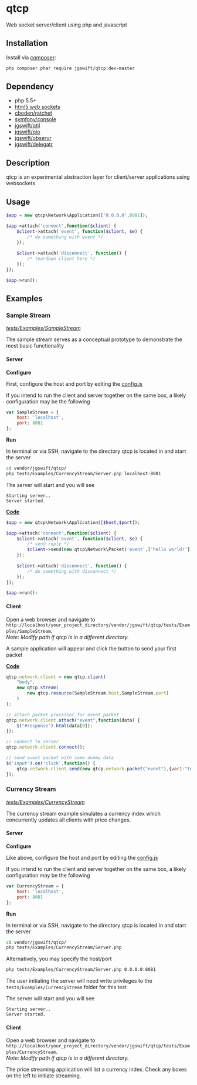 qtcp
==== 

Web socket server/client using php and javascript

## Installation

Install via [composer](https://getcomposer.org/):
```sh
php composer.phar require jgswift/qtcp:dev-master
```

## Dependency

* php 5.5+
* [html5 web sockets](http://caniuse.com/#feat=websockets)
* [cboden/ratchet](http://github.com/cboden/ratchet)
* [symfony/console](http://github.com/symfony/console)
* [jgswift/qtil](http://github.com/jgswift/qtil)
* [jgswift/qio](http://github.com/jgswift/qio)
* [jgswift/observr](http://github.com/jgswift/observr)
* [jgswift/delegatr](http://github.com/jgswift/delegatr)

## Description

qtcp is an experimental abstraction layer for client/server applications using websockets

## Usage

```php
$app = new qtcp\Network\Application(['0.0.0.0',8081]);

$app->attach('connect',function($client) {
    $client->attach('event', function($client, $e) {
        /* do something with event */
    });
    
    $client->attach('disconnect', function() {
        /* teardown client here */
    });
});

$app->run();
```

## Examples

### Sample Stream
*[tests/Examples/SampleStream](http://github.com/jgswift/qtcp/tree/master/tests/Examples/SampleStream)*

The sample stream serves as a conceptual prototype to demonstrate the most basic functionality

#### Server

**Configure**

First, configure the host and port by editing the [config.js](http://github.com/jgswift/qtcp/tree/master/tests/Examples/SampleStream/config.js)

If you intend to run the client and server together on the same box, a likely configuration may be the following
```js
var SampleStream = {
    host: 'localhost',
    port: 8081
};
```

**Run**

In terminal or via SSH, navigate to the directory qtcp is located in and start the server
```sh
cd vendor/jgswift/qtcp/
php tests/Examples/CurrencyStream/Server.php localhost:8081
```

The server will start and you will see

```
Starting server..
Server started.
```

**[Code](http://github.com/jgswift/qtcp/blob/master/tests/Examples/SampleStream/Server.php)**

```php
$app = new qtcp\Network\Application([$host,$port]);

$app->attach('connect',function($client) {
    $client->attach('event', function($client, $e) {
        /* send reply */
        $client->send(new qtcp\Network\Packet('event',['hello world!']));
    });
    
    $client->attach('disconnect', function() {
        /* do something with disconnect */
    });
});

$app->run();
```

#### Client

Open a web browser and navigate to ```http://localhost/your_project_directory/vendor/jgswift/qtcp/tests/Examples/SampleStream```.  
*Note: Modify path if qtcp is in a different directory.*

A sample application will appear and click the button to send your first packet

**[Code](http://github.com/jgswift/qtcp/blob/master/tests/Examples/SampleStream/index.php)**

```js
qtcp.network.client = new qtcp.client(
    "body",
    new qtcp.stream(
        new qtcp.resource(SampleStream.host,SampleStream.port)
    )
);

// attach packet processor for event packet
qtcp.network.client.attach("event",function(data) {
    $("#response").html(data[0]);
});

// connect to server
qtcp.network.client.connect();

// send event packet with some dummy data
$('input').on('click',function() {
    qtcp.network.client.send(new qtcp.network.packet("event"),{var1:"test"});
});
```

### Currency Stream 
*[tests/Examples/CurrencyStream](http://github.com/jgswift/qtcp/tree/master/tests/Examples/CurrencyStream)*

The currency stream example simulates a currency index which concurrently updates all clients with price changes.

#### Server

**Configure**

Like above, configure the host and port by editing the [config.js](http://github.com/jgswift/qtcp/tree/master/tests/Examples/CurrencyStream/config.js)

If you intend to run the client and server together on the same box, a likely configuration may be the following
```js
var CurrencyStream = {
    host: 'localhost',
    port: 8081
};
```

**Run**

In terminal or via SSH, navigate to the directory qtcp is located in and start the server
```sh
cd vendor/jgswift/qtcp/
php tests/Examples/CurrencyStream/Server.php
```

Alternatively, you may specify the host/port

```sh
php tests/Examples/CurrencyStream/Server.php 0.0.0.0:8081
```

The user initiating the server will need write privileges to the ```tests/Examples/CurrencyStream``` folder for this test

The server will start and you will see

```
Starting server..
Server started.
```

#### Client

Open a web browser and navigate to ```http://localhost/your_project_directory/vendor/jgswift/qtcp/tests/Examples/CurrencyStream```.  
*Note: Modify path if qtcp is in a different directory.*

The price streaming application will list a currency index.  Check any boxes on the left to initiate streaming.